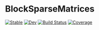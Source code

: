 # BlockSparseMatrices

[![Stable](https://img.shields.io/badge/docs-stable-blue.svg)](https://djukic14.github.io/BlockSparseMatrices.jl/stable/)
[![Dev](https://img.shields.io/badge/docs-dev-blue.svg)](https://djukic14.github.io/BlockSparseMatrices.jl/dev/)
[![Build Status](https://github.com/djukic14/BlockSparseMatrices.jl/actions/workflows/CI.yml/badge.svg?branch=main)](https://github.com/djukic14/BlockSparseMatrices.jl/actions/workflows/CI.yml?query=branch%3Amain)
[![Coverage](https://codecov.io/gh/djukic14/BlockSparseMatrices.jl/branch/main/graph/badge.svg)](https://codecov.io/gh/djukic14/BlockSparseMatrices.jl)
